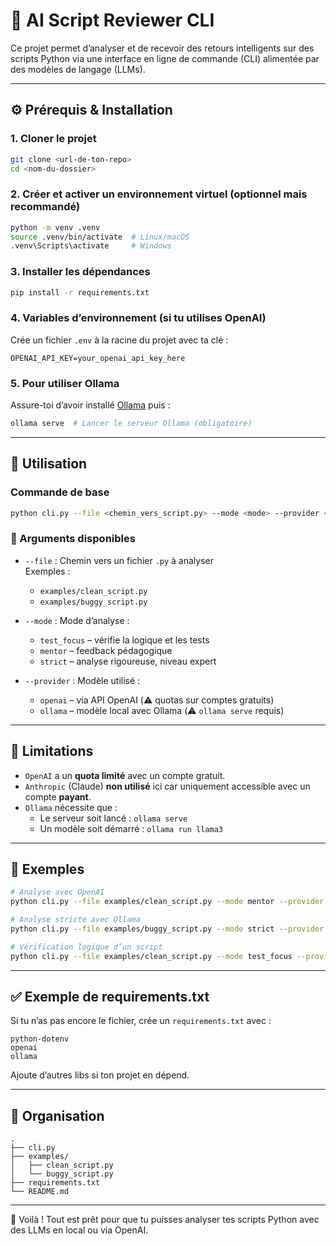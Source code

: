 # 🧠 AI Script Reviewer CLI

Ce projet permet d’analyser et de recevoir des retours intelligents sur des scripts Python via une interface en ligne de commande (CLI) alimentée par des modèles de langage (LLMs).

---

## ⚙️ Prérequis & Installation

### 1. Cloner le projet

```bash
git clone <url-de-ton-repo>
cd <nom-du-dossier>
```

### 2. Créer et activer un environnement virtuel (optionnel mais recommandé)

```bash
python -m venv .venv
source .venv/bin/activate  # Linux/macOS
.venv\Scripts\activate     # Windows
```

### 3. Installer les dépendances

```bash
pip install -r requirements.txt
```

### 4. Variables d’environnement (si tu utilises OpenAI)

Crée un fichier `.env` à la racine du projet avec ta clé :

```
OPENAI_API_KEY=your_openai_api_key_here
```

### 5. Pour utiliser Ollama

Assure-toi d’avoir installé [Ollama](https://ollama.com) puis :

```bash
ollama serve  # Lancer le serveur Ollama (obligatoire)
```

---

## 🚀 Utilisation

### Commande de base

```bash
python cli.py --file <chemin_vers_script.py> --mode <mode> --provider <provider>
```

### 🔧 Arguments disponibles

- `--file` : Chemin vers un fichier `.py` à analyser  
  Exemples :

  - `examples/clean_script.py`
  - `examples/buggy_script.py`

- `--mode` : Mode d’analyse :

  - `test_focus` – vérifie la logique et les tests
  - `mentor` – feedback pédagogique
  - `strict` – analyse rigoureuse, niveau expert

- `--provider` : Modèle utilisé :
  - `openai` – via API OpenAI (⚠️ quotas sur comptes gratuits)
  - `ollama` – modèle local avec Ollama (⚠️ `ollama serve` requis)

---

## 🛑 Limitations

- `OpenAI` a un **quota limité** avec un compte gratuit.
- `Anthropic` (Claude) **non utilisé** ici car uniquement accessible avec un compte **payant**.
- `Ollama` nécessite que :
  - Le serveur soit lancé : `ollama serve`
  - Un modèle soit démarré : `ollama run llama3`

---

## 🧪 Exemples

```bash
# Analyse avec OpenAI
python cli.py --file examples/clean_script.py --mode mentor --provider openai

# Analyse stricte avec Ollama
python cli.py --file examples/buggy_script.py --mode strict --provider ollama

# Vérification logique d’un script
python cli.py --file examples/clean_script.py --mode test_focus --provider openai
```

---

## ✅ Exemple de requirements.txt

Si tu n’as pas encore le fichier, crée un `requirements.txt` avec :

```
python-dotenv
openai
ollama
```

Ajoute d’autres libs si ton projet en dépend.

---

## 📁 Organisation

```
.
├── cli.py
├── examples/
│   ├── clean_script.py
│   └── buggy_script.py
├── requirements.txt
└── README.md
```

---

🎉 Voilà ! Tout est prêt pour que tu puisses analyser tes scripts Python avec des LLMs en local ou via OpenAI.

